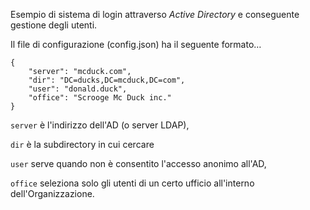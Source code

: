 Esempio di sistema di login attraverso *Active Directory* e conseguente gestione degli utenti.

Il file di configurazione (config.json) ha il seguente formato…
```
{
    "server": "mcduck.com",
    "dir": "DC=ducks,DC=mcduck,DC=com",
    "user": "donald.duck",
    "office": "Scrooge Mc Duck inc."
}
```

`server` è l'indirizzo dell'AD (o server LDAP),

`dir` è la subdirectory in cui cercare

`user` serve quando non è consentito l'accesso anonimo all'AD,

`office` seleziona solo gli utenti di un certo ufficio all'interno 
    dell'Organizzazione.
